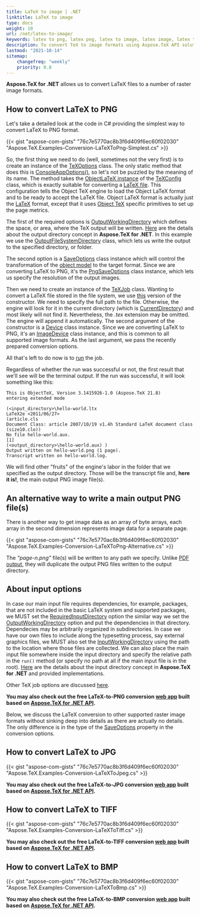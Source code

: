 ```yaml
---
title: LaTeX to image | .NET
linktitle: LaTeX to image
type: docs
weight: 10
url: /net/latex-to-image/
keywords: latex to png, latex png, latex to image, latex image, latex to jpg, latex jpg, latex to jpeg, latex jpeg, latex to tiff, latex tiff, latex to bmp, latex bmp
description: To convert TeX to image formats using Aspose.TeX API solution for .NET learn this article to see that describes how to do this and the code examples.
lastmod: "2021-10-14"
sitemap:
    changefreq: "weekly"
    priority: 0.8
---
```


**Aspose.TeX for .NET** allows us to convert LaTeX files to a number of raster image formats.

## **How to convert LaTeX to PNG**

Let's take a detailed look at the code in C# providing the simplest way to convert LaTeX to PNG format.

{{< gist "aspose-com-gists" "76c7e5770ac8b3f6d409f6ec60f02030" "Aspose.TeX.Examples-Conversion-LaTeXToPng-Simplest.cs" >}}

So, the first thing we need to do (well, sometimes not the very first) is to create an instance of the [TeXOptions](https://reference.aspose.com/tex/net/aspose.tex/texoptions/) class. The only static method that does this is [ConsoleAppOptions()](https://reference.aspose.com/tex/net/aspose.tex/texoptions/consoleappoptions/), so let's not be puzzled by the meaning of its name. The method takes the [ObjectLaTeX instance](https://reference.aspose.com/tex/net/aspose.tex/texconfig/objectlatex/) of the [TeXConfig](https://reference.aspose.com/tex/net/aspose.tex/texconfig/) class, which is exactly suitable for converting a [LaTeX file](/tex/net/latex-io/#latex-file). This configuration tells the Object TeX engine to load the Object LaTeX format and to be ready to accept the LaTeX file. Object LaTeX format is actually just the [LaTeX](/tex/net/what-is-latex/) format, except that it uses [Object TeX](/tex/net/aspose-tex-and-object-tex/#object-tex) specific primitives to set up the page metrics.

The first of the required options is [OutputWorkingDirectory](https://reference.aspose.com/tex/net/aspose.tex/texoptions/outputworkingdirectory/) which defines the space, or area, where the TeX output will be written. [Here](/tex/net/aspose-tex-output/) are the details about the output directory concept in **Aspose.TeX for .NET**. In this example we use the [OutputFileSystemDirectory](https://reference.aspose.com/tex/net/aspose.tex.io/outputfilesystemdirectory/) class, which lets us write the output to the specified directory, or folder.

The second option is a [SaveOptions](https://reference.aspose.com/tex/net/aspose.tex.presentation/saveoptions/) class instance which will control the transformation of the [object model](/tex/net/aspose-tex-and-object-tex/#why-the-new-tex-is-object) to the target format. Since we are converting LaTeX to PNG, it's the [PngSaveOptions](https://reference.aspose.com/tex/net/aspose.tex.presentation.image/pngsaveoptions/) class instance, which lets us specify the resolution of the output images.

Then we need to create an instance of the [TeXJob](https://reference.aspose.com/tex/net/aspose.tex/texjob/) class. Wanting to convert a LaTeX file stored in the file system, we use [this](https://reference.aspose.com/tex/net/aspose.tex/texjob/texjob/) version of the constructor. We need to specify the full path to the file. Otherwise, the engine will look for it in the current directory (which is [CurrentDirectory](https://docs.microsoft.com/en-us/dotnet/api/system.environment.currentdirectory)) and most likely will not find it. Nevertheless, the *.tex* extension may be omitted. The engine will append it automatically. The second argument of the constructor is a [Device](https://reference.aspose.com/tex/net/aspose.tex.presentation/device/) class instance. Since we are converting LaTeX to PNG, it's an [ImageDevice](https://reference.aspose.com/tex/net/aspose.tex.presentation.image/imagedevice/) class instance, and this is common to all supported image formats. As the last argument, we pass the recently prepared conversion options.

All that's left to do now is to [run](https://reference.aspose.com/tex/net/aspose.tex/texjob/run/) the job.

Regardless of whether the run was successful or not, the first result that we'll see will be the terminal output. If the run was successful, it will look something like this:

```text
This is ObjectTeX, Version 3.1415926-1.0 (Aspose.TeX 21.8)
entering extended mode

(<input_directory>\hello-world.ltx
LaTeX2e <2011/06/27>
(article.cls
Document Class: article 2007/10/19 v1.4h Standard LaTeX document class
(size10.clo))
No file hello-world.aux.
[1]
(<output_directory>\hello-world.aux) )
Output written on hello-world.png (1 page).
Transcript written on hello-world.log.
```

We will find other "fruits" of the engine's labor in the folder that we specified as the output directory. Those will be the transcript file and, **here it is!**, the main output PNG image file(s).

## **An alternative way to write a main output PNG file(s)**

There is another way to get image data as an array of byte arrays, each array in the second dimension represents image data for a separate page.

{{< gist "aspose-com-gists" "76c7e5770ac8b3f6d409f6ec60f02030" "Aspose.TeX.Examples-Conversion-LaTeXToPng-Alternative.cs" >}}

The *"page-n.png"* file(s) will be written to any path we specify. Unlike [PDF output](/tex/net/latex-to-pdf/#an-alternative-way-to-write-main-output-pdf-file), they will duplicate the output PNG files written to the output directory.

## **About input options**

In case our main input file requires dependencies, for example, packages, that are not included in the basic LaTeX system and supported packages, we MUST set the [RequiredInputDirectory](https://reference.aspose.com/tex/net/aspose.tex/texoptions/requiredinputdirectory/) option the similar way we set the [OutputWorkingDirectory](https://reference.aspose.com/tex/net/aspose.tex/texoptions/outputworkingdirectory/) option and put the dependencies in that directory. Dependecies may be arbitrarily organized in subdirectories. In case we have our own files to include along the typesetting process, say external graphics files, we MUST also set the [InputWorkingDirectory](https://reference.aspose.com/tex/net/aspose.tex/texoptions/inputworkingdirectory/) using the path to the location where those files are collected. We can also place the main input file somewhere inside the input directory and specify the relative path in the `run()` method (or specify no path at all if the main input file is in the root). [Here](/tex/net/aspose-tex-input/) are the details about the input directory concept in **Aspose.TeX for .NET** and provided implementations.

Other TeX job options are discussed [here](/tex/net/other-options/).

**You may also check out the free LaTeX-to-PNG conversion [web app](https://products.aspose.app/tex/conversion/latex-to-png) built based on [Aspose.TeX for .NET API](https://products.aspose.com/tex/net/).**

Below, we discuss the LaTeX conversion to other supported raster image formats without sinking deep into details as there are actually no details. The only difference is in the type of the [SaveOptions](https://reference.aspose.com/tex/net/aspose.tex/texoptions/saveoptions/) property in the conversion options.

## **How to convert LaTeX to JPG**

{{< gist "aspose-com-gists" "76c7e5770ac8b3f6d409f6ec60f02030" "Aspose.TeX.Examples-Conversion-LaTeXToJpeg.cs" >}}

**You may also check out the free LaTeX-to-JPG conversion [web app](https://products.aspose.app/tex/conversion/latex-to-jpg) built based on [Aspose.TeX for .NET API](https://products.aspose.com/tex/net/).**

## **How to convert LaTeX to TIFF**

{{< gist "aspose-com-gists" "76c7e5770ac8b3f6d409f6ec60f02030" "Aspose.TeX.Examples-Conversion-LaTeXToTiff.cs" >}}

**You may also check out the free LaTeX-to-TIFF conversion [web app](https://products.aspose.app/tex/conversion/latex-to-tiff) built based on [Aspose.TeX for .NET API](https://products.aspose.com/tex/net/).**

## **How to convert LaTeX to BMP**

{{< gist "aspose-com-gists" "76c7e5770ac8b3f6d409f6ec60f02030" "Aspose.TeX.Examples-Conversion-LaTeXToBmp.cs" >}}

**You may also check out the free LaTeX-to-BMP conversion [web app](https://products.aspose.app/tex/conversion/latex-to-bmp) built based on [Aspose.TeX for .NET API](https://products.aspose.com/tex/net/).**